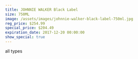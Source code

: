 ```yaml
---
title: JOHNNIE WALKER Black Label
size: 750ML
image: /assets/images/johnnie-walker-black-label-750ml.jpg
reg_price: $254.99
special_price: $204.49
expiration_date: 2017-12-20 00:00:00
show_special: true
---
```



all types